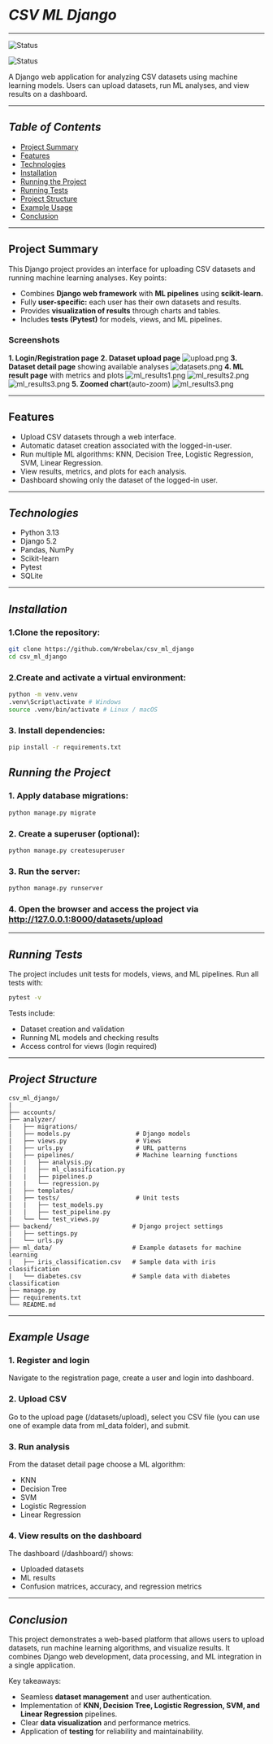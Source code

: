 # *CSV ML Django*
___
![Status](https://img.shields.io/badge/project_status-complete\closed-darkgreen)

![Status](https://img.shields.io/badge/testing-done-darkgreen)

A Django web application for analyzing CSV datasets using machine learning models. Users can upload datasets, run ML analyses, and view results on a dashboard.

___

## *Table of Contents*
- [Project Summary](#project-summary)
- [Features](#features)
- [Technologies](#technologies)
- [Installation](#installation)
- [Running the Project]()
- [Running Tests](#running-tests)
- [Project Structure](#project-structure)
- [Example Usage](#example-usage)
- [Conclusion](#conclusion)

___

## Project Summary
This Django project provides an interface for uploading CSV datasets and running machine learning analyses. Key points:
- Combines **Django web framework** with **ML pipelines** using **scikit-learn.**
- Fully **user-specific:** each user has their own datasets and results.
- Provides **visualization of results** through charts and tables.
- Includes **tests (Pytest)** for models, views, and ML pipelines.

### Screenshots
**1. Login/Registration page**
**2. Dataset upload page**
![upload.png](ml_data/screens/upload.png)
**3. Dataset detail page** showing available analyses
![datasets.png](ml_data/screens/datasets.png)
**4. ML result page** with metrics and plots
![ml_results1.png](ml_data/screens/ml_results1.png)
![ml_results2.png](ml_data/screens/ml_results2.png)
![ml_results3.png](ml_data/screens/ml_results3.png)
**5. Zoomed chart**(auto-zoom)
![ml_results3.png](ml_data/screens/ml_results_zoomed.png)
___

## Features
- Upload CSV datasets through a web interface.
- Automatic dataset creation associated with the logged-in-user.
- Run multiple ML algorithms: KNN, Decision Tree, Logistic Regression, SVM, Linear Regression.
- View results, metrics, and plots for each analysis.
- Dashboard showing only the dataset of the logged-in user.

___

## *Technologies*
- Python 3.13
- Django 5.2
- Pandas, NumPy
- Scikit-learn
- Pytest
- SQLite

___

## *Installation*

### 1.Clone the repository:
```bash
git clone https://github.com/Wrobelax/csv_ml_django
cd csv_ml_django
```

### 2.Create and activate a virtual environment:
```bash
python -m venv.venv
.venv\Script\activate # Windows
source .venv/bin/activate # Linux / macOS
```

### 3. Install dependencies:
```bash
pip install -r requirements.txt
```

## *Running the Project*

### 1. Apply database migrations:
```bash
python manage.py migrate
```

### 2. Create a superuser (optional):
```bash
python manage.py createsuperuser
```

### 3. Run the server:
```bash
python manage.py runserver
```

### 4. Open the browser and access the project via http://127.0.0.1:8000/datasets/upload

___

## *Running Tests*
The project includes unit tests for models, views, and ML pipelines.
Run all tests with:
```bash
pytest -v
```
Tests include:
- Dataset creation and validation
- Running ML models and checking results
- Access control for views (login required)

___

## *Project Structure*
```
csv_ml_django/
|
├── accounts/
├── analyzer/
|   ├── migrations/
|   ├── models.py                  # Django models
|   ├── views.py                   # Views
|   ├── urls.py                    # URL patterns
|   ├── pipelines/                 # Machine learning functions
|   |   ├── analysis.py
|   |   ├── ml_classification.py
|   |   ├── pipelines.p
|   |   └── regression.py
|   ├── templates/
|   ├── tests/                     # Unit tests
|   |   ├── test_models.py
|   |   ├── test_pipeline.py
|   └── └── test_views.py
├── backend/                      # Django project settings
|   ├── settings.py
|   └── urls.py
├── ml_data/                      # Example datasets for machine learning
|   ├── iris_classification.csv   # Sample data with iris classification
|   └── diabetes.csv              # Sample data with diabetes classification
├── manage.py
├── requirements.txt
└── README.md
```
___

## *Example Usage*

### 1. Register and login
Navigate to the registration page, create a user and login into dashboard.

### 2. Upload CSV
Go to the upload page (/datasets/upload), select you CSV file (you can use one of example data from ml_data folder), and submit.

### 3. Run analysis
From the dataset detail page choose a ML algorithm:
- KNN
- Decision Tree
- SVM
- Logistic Regression
- Linear Regression

### 4. View results on the dashboard
The dashboard (/dashboard/) shows:
- Uploaded datasets
- ML results
- Confusion matrices, accuracy, and regression metrics

___

## *Conclusion*
This project demonstrates a web-based platform that allows users to upload datasets, run machine learning algorithms, and visualize results. It combines Django web development, data processing, and ML integration in a single application.

Key takeaways:
- Seamless **dataset management** and user authentication.
- Implementation of **KNN, Decision Tree, Logistic Regression, SVM, and Linear Regression** pipelines.
- Clear **data visualization** and performance metrics.
- Application of **testing** for reliability and maintainability.
